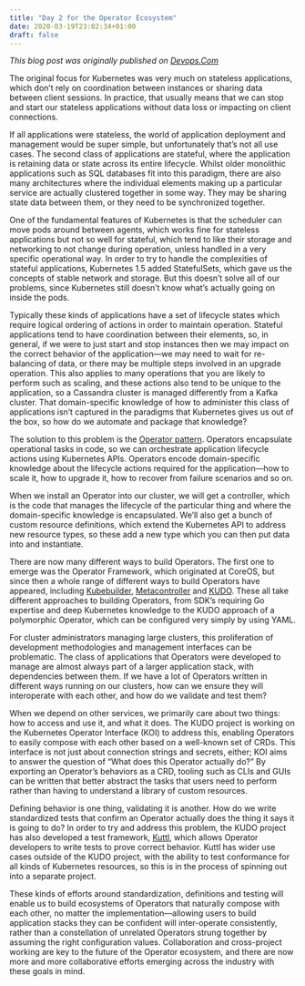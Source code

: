 ```yaml
---
title: "Day 2 for the Operator Ecosystem"
date: 2020-03-19T23:02:34+01:00
draft: false
---
```


*This blog post was originally published on [Devops.Com](https://devops.com/day-2-for-the-operator-ecosystem/)*

The original focus for Kubernetes was very much on stateless applications, which don’t rely on coordination between instances or sharing data between client sessions. In practice, that usually means that we can stop and start our stateless applications without data loss or impacting on client connections.

If all applications were stateless, the world of application deployment and management would be super simple, but unfortunately that’s not all use cases. The second class of applications are stateful, where the application is retaining data or state across its entire lifecycle. Whilst older monolithic applications such as SQL databases fit into this paradigm, there are also many architectures where the individual elements making up a particular service are actually clustered together in some way. They may be sharing state data between them, or they need to be synchronized together.

One of the fundamental features of Kubernetes is that the scheduler can move pods around between agents, which works fine for stateless applications but not so well for stateful, which tend to like their storage and networking to not change during operation, unless handled in a very specific operational way. In order to try to handle the complexities of stateful applications, Kubernetes 1.5 added StatefulSets, which gave us the concepts of stable network and storage. But this doesn’t solve all of our problems, since Kubernetes still doesn’t know what’s actually going on inside the pods.

Typically these kinds of applications have a set of lifecycle states which require logical ordering of actions in order to maintain operation. Stateful applications tend to have coordination between their elements, so, in general, if we were to just start and stop instances then we may impact on the correct behavior of the application—we may need to wait for re-balancing of data, or there may be multiple steps involved in an upgrade operation. This also applies to many operations that you are likely to perform such as scaling, and these actions also tend to be unique to the application, so a Cassandra cluster is managed differently from a Kafka cluster. That domain-specific knowledge of how to administer this class of applications isn’t captured in the paradigms that Kubernetes gives us out of the box, so how do we automate and package that knowledge?

The solution to this problem is the [Operator pattern](https://kubernetes.io/docs/concepts/extend-kubernetes/operator/). Operators encapsulate operational tasks in code, so we can orchestrate application lifecycle actions using Kubernetes APIs. Operators encode domain-specific knowledge about the lifecycle actions required for the application—how to scale it, how to upgrade it, how to recover from failure scenarios and so on.

When we install an Operator into our cluster, we will get a controller, which is the code that manages the lifecycle of the particular thing and where the domain-specific knowledge is encapsulated. We’ll also get a bunch of custom resource definitions, which extend the Kubernetes API to address new resource types, so these add a new type which you can then put data into and instantiate.

There are now many different ways to build Operators. The first one to emerge was the Operator Framework, which originated at CoreOS, but since then a whole range of different ways to build Operators have appeared, including [Kubebuilder](https://github.com/kubernetes-sigs/kubebuilder), [Metacontroller](https://github.com/GoogleCloudPlatform/metacontroller%5C) and [KUDO](https://kudo.dev). These all take different approaches to building Operators, from SDK’s requiring Go expertise and deep Kubernetes knowledge to the KUDO approach of a polymorphic Operator, which can be configured very simply by using YAML.

For cluster administrators managing large clusters, this proliferation of development methodologies and management interfaces can be problematic. The class of applications that Operators were developed to manage are almost always part of a larger application stack, with dependencies between them. If we have a lot of Operators written in different ways running on our clusters, how can we ensure they will interoperate with each other, and how do we validate and test them?

When we depend on other services, we primarily care about two things: how to access and use it, and what it does. The KUDO project is working on the Kubernetes Operator Interface (KOI) to address this, enabling Operators to easily compose with each other based on a well-known set of CRDs. This interface is not just about connection strings and secrets, either; KOI aims to answer the question of “What does this Operator actually do?” By exporting an Operator’s behaviors as a CRD, tooling such as CLIs and GUIs can be written that better abstract the tasks that users need to perform rather than having to understand a library of custom resources.

Defining behavior is one thing, validating it is another. How do we write standardized tests that confirm an Operator actually does the thing it says it is going to do? In order to try and address this problem, the KUDO project has also developed a test framework, [Kuttl](https://github.com/kudobuilder/kuttl), which allows Operator developers to write tests to prove correct behavior. Kuttl has wider use cases outside of the KUDO project, with the ability to test conformance for all kinds of Kubernetes resources, so this is in the process of spinning out into a separate project.

These kinds of efforts around standardization, definitions and testing will enable us to build ecosystems of Operators that naturally compose with each other, no matter the implementation—allowing users to build application stacks they can be confident will inter-operate consistently, rather than a constellation of unrelated Operators strung together by assuming the right configuration values. Collaboration and cross-project working are key to the future of the Operator ecosystem, and there are now more and more collaborative efforts emerging across the industry with these goals in mind.
